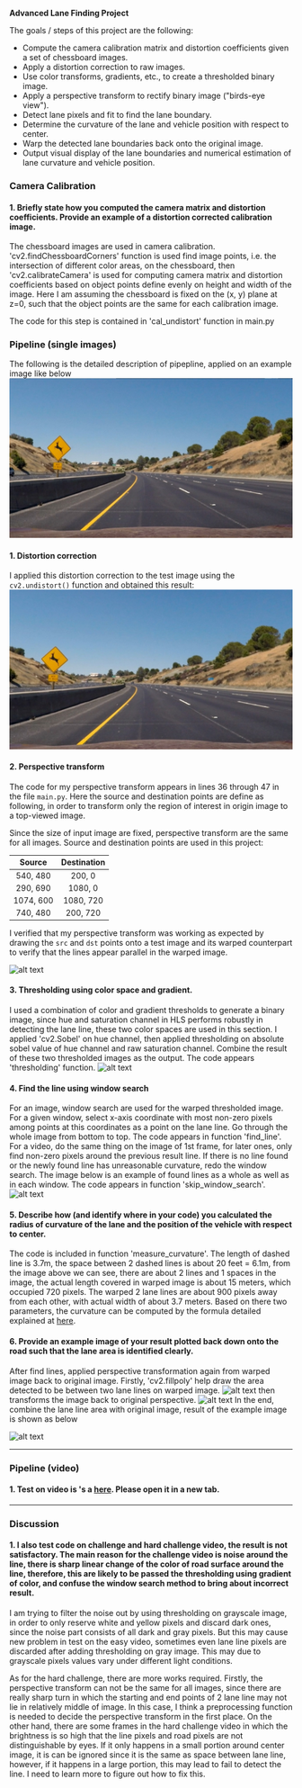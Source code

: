 **Advanced Lane Finding Project**

The goals / steps of this project are the following:

* Compute the camera calibration matrix and distortion coefficients given a set of chessboard images.
* Apply a distortion correction to raw images.
* Use color transforms, gradients, etc., to create a thresholded binary image.
* Apply a perspective transform to rectify binary image ("birds-eye view").
* Detect lane pixels and fit to find the lane boundary.
* Determine the curvature of the lane and vehicle position with respect to center.
* Warp the detected lane boundaries back onto the original image.
* Output visual display of the lane boundaries and numerical estimation of lane curvature and vehicle position.

[//]: # (Image References)

[image1]: ./output_images/undistorted_example.jpg "Undistorted"
[image2]: ./output_images/warped_example.jpg "Road Transformed"
[image3]: ./output_images/find_line_sample.jpg "Threshold"
[image4]: ./output_images/found_line_with_window.jpg "Find Line"
[image5]: ./output_images/colored_line_area.jpg "Draw area"
[image6]: ./output_images/warped_colored_line_area.jpg "Warp Draw area"
[image7]: ./output_images/result_example.jpg "Fit Visual"
[image8]: /output_images/test2.jpg
[video1]: ./project_video.mp4 "Video"
### Camera Calibration

#### 1. Briefly state how you computed the camera matrix and distortion coefficients. Provide an example of a distortion corrected calibration image.

The chessboard images are used in camera calibration. 'cv2.findChessboardCorners' function is used find image points, i.e. the intersection of different color areas, on the chessboard, then 'cv2.calibrateCamera' is used for computing camera matrix and distortion coefficients based on object points define evenly on height and width of the image. Here I am assuming the chessboard is fixed on the (x, y) plane at z=0, such that the object points are the same for each calibration image.

The code for this step is contained in 'cal_undistort' function in main.py



### Pipeline (single images)
The following is the detailed description of pipepline, applied on an example image like below
![alt text][image8]
#### 1. Distortion correction

I applied this distortion correction to the test image using the `cv2.undistort()` function and obtained this result: 
![alt text][image1]

#### 2. Perspective transform
The code for my perspective transform appears in lines 36 through 47 in the file `main.py`.  Here the source and destination points are define as following, in order to transform only the region of interest in origin image to a top-viewed image. 
<!-- ```python
src = np.float32(
    [[(img_size[0] / 2) - 55, img_size[1] / 2 + 100],
    [((img_size[0] / 6) - 10), img_size[1]],
    [(img_size[0] * 5 / 6) + 60, img_size[1]],
    [(img_size[0] / 2 + 55), img_size[1] / 2 + 100]])
dst = np.float32(
    [[(img_size[0] / 4), 0],
    [(img_size[0] / 4), img_size[1]],
    [(img_size[0] * 3 / 4), img_size[1]],
    [(img_size[0] * 3 / 4), 0]])
```
 --> 
Since the size of input image are fixed, perspective transform are the same for all images. Source and destination points are used in this project:

| Source        | Destination   | 
|:-------------:|:-------------:| 
| 540, 480      | 200, 0        | 
| 290, 690      | 1080, 0       |
| 1074, 600     | 1080, 720     |
| 740, 480      | 200, 720      |


I verified that my perspective transform was working as expected by drawing the `src` and `dst` points onto a test image and its warped counterpart to verify that the lines appear parallel in the warped image.

![alt text][image2]
#### 3. Thresholding using color space and gradient.

I used a combination of color and gradient thresholds to generate a binary image, since hue and saturation channel in HLS performs robustly in detecting the lane line, these two color spaces are used in this section. I applied 'cv2.Sobel' on hue channel, then applied thresholding on absolute sobel value of hue channel and raw saturation channel. Combine the result of these two thresholded images as the output. The code appears 'thresholding' function.
![alt text][image3]


#### 4. Find the line using window search
For an image, window search are used for the warped thresholded image. For a given window, select x-axis coordinate with most non-zero pixels among points at this coordinates as a point on the lane line. Go through the whole image from bottom to top. The code appears in function 'find_line'.
For a video, do the same thing on the image of 1st frame, for later ones, only find non-zero pixels around the previous result line. If there is no line found or the newly found line has unreasonable curvature, redo the window search. The image below is an example of found lines as a whole as well as in each window. The code appears in function 'skip_window_search'.
![alt text][image4]

#### 5. Describe how (and identify where in your code) you calculated the radius of curvature of the lane and the position of the vehicle with respect to center.

The code is included in function 'measure_curvature'. The length of dashed line is 3.7m, the space between 2 dashed lines is about 20 feet = 6.1m, from the image above we can see, there are about 2 lines and 1 spaces in the image, the actual length covered in warped image is about 15 meters, which occupied 720 pixels. The warped 2 lane lines are about 900 pixels away from each other, with actual width of about 3.7 meters. Based on there two parameters, the curvature can be computed by the formula detailed explained at [here](http://www.intmath.com/applications-differentiation/8-radius-curvature.php).

#### 6. Provide an example image of your result plotted back down onto the road such that the lane area is identified clearly.

After find lines, applied perspective transformation again from warped image back to original image. Firstly, 'cv2.fillpoly' help draw the area detected to be between two lane lines on warped image. 
![alt text][image5]
then transforms the image back to original perspective.
![alt text][image6]
In the end, combine the lane line area with original image, result of the example image is shown as below

![alt text][image7]

---

### Pipeline (video)

#### 1. Test on video is 's a [here](https://www.youtube.com/watch?v=40vqlp-c1GE). Please open it in a new tab. 

---

### Discussion

#### 1. I also test code on challenge and hard challenge video, the result is not satisfactory. The main reason for the challenge video is noise around the line, there is sharp linear change of the color of road surface around the line, therefore, this are likely to be passed the thresholding using gradient of color, and confuse the window search method to bring about incorrect result. 
I am trying to filter the noise out by using thresholding on grayscale image, in order to only reserve white and yellow pixels and discard dark ones, since the noise part consists of all dark and gray pixels. But this may cause new problem in test on the easy video, sometimes even lane line pixels are discarded after adding thresholding on gray image. This may due to grayscale pixels values vary under different light conditions. 

As for the hard challenge, there are more works required. Firstly, the perspective transform can not be the same for all images, since there are really sharp turn in which the starting and end points of 2 lane line may not lie in relatively middle of image. In this case, I think a preprocessing function is needed to decide the perspective transform in the first place. 
On the other hand, there are some frames in the hard challenge video in which the brightness is so high that the line pixels and road pixels are not distinguishable by eyes. If it only happens in a small portion around center image, it is can be ignored since it is the same as space between lane line, however, if it happens in a large portion, this may lead to fail to detect the line. I need to learn more to figure out how to fix this.

